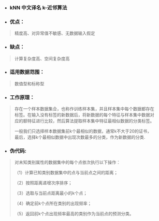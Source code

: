 * ### kNN 中文译名 k-近邻算法

* ### 优点：
>精度高、对异常值不敏感、无数据输入假定

* ### 缺点：
>计算复杂度高、空间复杂度高

* ### 适用数据范围：
>数值型和标称型

* ### 工作原理：
>存在一个样本数据集合，也称作训练样本集，并且样本集中每个数据都存在标签。在输入没有标签的新数据后，将新数据的每个特征与样本集中数据对应的额特征进行比较，然后算法提取样本集中特征最相似数据的分类标签。
>
>一般我们只选择样本数据集前k个最相似的数据，通常k不大于20的证书，最后，选择k个最相似数据中出现次数最多的分类，作为新数据的分类.

* ### 伪代码:
>对未知类别属性的数据集中的每个点依次执行以下操作：
>
>（1）计算已知类别数据集中的点与当前点之间的距离；
>
>（2）按照距离递增次序排序；
>
>（3）选取与当前点距离最小的k个点；
>
>（4）确定前k个点所在类别的出现频率；
>
>（5）返回前k个点出现频率最高的类别作为当前点的预测分类。
